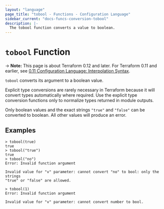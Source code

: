 ```yaml
---
layout: "language"
page_title: "tobool - Functions - Configuration Language"
sidebar_current: "docs-funcs-conversion-tobool"
description: |-
  The tobool function converts a value to boolean.
---
```


# `tobool` Function

-> **Note:** This page is about Terraform 0.12 and later. For Terraform 0.11 and
earlier, see
[0.11 Configuration Language: Interpolation Syntax](../../configuration-0-11/interpolation.html).

`tobool` converts its argument to a boolean value.

Explicit type conversions are rarely necessary in Terraform because it will
convert types automatically where required. Use the explicit type conversion
functions only to normalize types returned in module outputs.

Only boolean values and the exact strings `"true"` and `"false"` can be
converted to boolean. All other values will produce an error.

## Examples

```
> tobool(true)
true
> tobool("true")
true
> tobool("no")
Error: Invalid function argument

Invalid value for "v" parameter: cannot convert "no" to bool: only the strings
"true" or "false" are allowed.

> tobool(1)
Error: Invalid function argument

Invalid value for "v" parameter: cannot convert number to bool.
```
